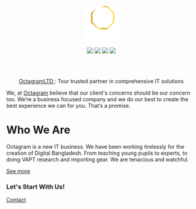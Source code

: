 
<p align="center"><a href="https://www.octagramltd.com/?from=github"><img src="./logo.png" width="20%"></a></p>

<p align="center">
<a href="https://bd.linkedin.com/company/octagramofficial"><img src = "https://img.shields.io/badge/LinkedIn-follow-0077B5?style=for-the-badge&logo=linkedin&logoColor=white" width="17%" target="blank"></a>
<a href="https://www.facebook.com/OctagramLimited/"><img src = "https://img.shields.io/badge/Facebook-follow-blue?style=for-the-badge&labelColor=black&logo=facebook" width="17%" target="blank"></a>
<a href="https://www.youtube.com/channel/UCIyZAHtckz1S_VGDSM0pnPw"><img src = "https://img.shields.io/badge/youtube-subscribe-blue?style=for-the-badge&labelColor=red&logo=youtube" width="17%" target="blank"></a>
<a href="https://www.instagram.com/octagramofficial/"><img src = "https://img.shields.io/badge/instagram-follow-blue?style=for-the-badge&labelColor=black&logo=instagram" width="17%" target="blank"></a>
</p>

<br>
<br>

<p align="center">
  <a href="https://OctagramLTD.com">
    OctagramLTD
  </a>:
    Tour trusted partner in comprehensive IT solutions
</p>

We, at [Octagram](https://www.octagramltd.com) believe that our client's concerns should be our concern too. We’re a business focused company and we do our best to create the best experience we can for you. That’s a promise.

# Who We Are

Octagram is a new IT business. We have been working tirelessly for the creation of Digital Bangladesh. From teaching young pupils to experts, to doing VAPT research and importing gear. We are tenacious and watchful.

[See more](https://www.octagramltd.com/about.html)

### Let's Start With Us!

[Contact](https://www.octagramltd.com/contact.html)
